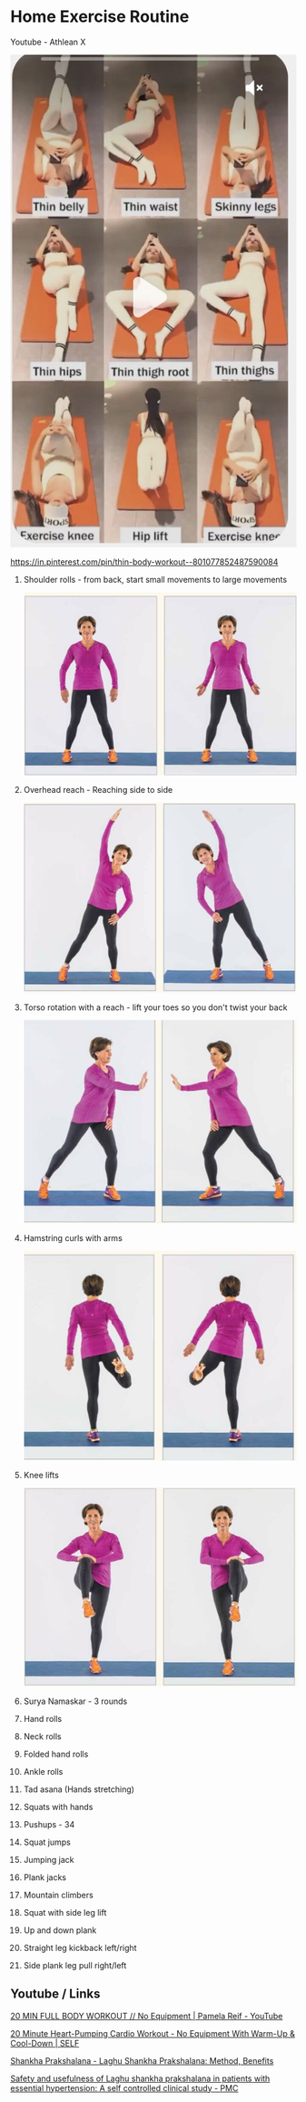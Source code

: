 # Home Exercise Routine

Youtube - Athlean X

![image](../../../media/Exercise-Stretching_Home-Exercise-Routine-image1.jpg)

<https://in.pinterest.com/pin/thin-body-workout--801077852487590084>

1. Shoulder rolls - from back, start small movements to large movements

    ![image](../../../media/Exercise-Stretching_Home-Exercise-Routine-image2.jpg)

2. Overhead reach - Reaching side to side

    ![image](../../../media/Exercise-Stretching_Home-Exercise-Routine-image3.jpg)

3. Torso rotation with a reach - lift your toes so you don't twist your back

    ![image](../../../media/Exercise-Stretching_Home-Exercise-Routine-image4.jpg)

4. Hamstring curls with arms

    ![image](../../../media/Exercise-Stretching_Home-Exercise-Routine-image5.jpg)

5. Knee lifts

    ![image](../../../media/Exercise-Stretching_Home-Exercise-Routine-image6.jpg)

6. Surya Namaskar - 3 rounds
7. Hand rolls
8. Neck rolls
9. Folded hand rolls
10. Ankle rolls
11. Tad asana (Hands stretching)
12. Squats with hands
13. Pushups - 34
14. Squat jumps
15. Jumping jack
16. Plank jacks
17. Mountain climbers
18. Squat with side leg lift
19. Up and down plank
20. Straight leg kickback left/right
21. Side plank leg pull right/left

## Youtube / Links

[20 MIN FULL BODY WORKOUT // No Equipment | Pamela Reif - YouTube](https://www.youtube.com/watch?v=UBMk30rjy0o&ab_channel=PamelaReif)

[20 Minute Heart-Pumping Cardio Workout - No Equipment With Warm-Up & Cool-Down | SELF](http://youtube.com/watch?v=vncKnAPhgtg&ab_channel=SELF)

[Shankha Prakshalana - Laghu Shankha Prakshalana: Method, Benefits](https://www.easyayurveda.com/2018/01/16/laghu-shankha-prakshalana/)

[Safety and usefulness of Laghu shankha prakshalana in patients with essential hypertension: A self controlled clinical study - PMC](https://www.ncbi.nlm.nih.gov/pmc/articles/PMC4296435/)
